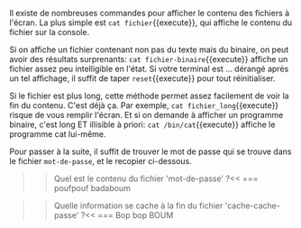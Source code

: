 Il existe de nombreuses commandes pour afficher le contenu des
fichiers à l'écran. La plus simple est ```cat fichier```{{execute}},
qui affiche le contenu du fichier sur la console. 

Si on affiche un fichier contenant non pas du texte mais du binaire,
on peut avoir des résultats surprenants: 
```cat fichier-binaire```{{execute}} affiche un fichier assez peu
intelligible en l'état. Si votre terminal est ... dérangé après un tel
affichage, il suffit de taper ```reset```{{execute}} pour tout
réinitialiser. 

Si le fichier est plus long, cette méthode permet assez facilement de
voir la fin du contenu. C'est déjà ça. Par exemple, 
```cat fichier_long```{{execute}} risque de vous remplir l'écran. Et
si on demande à afficher un programme binaire, c'est long ET illisible
à priori: ```cat /bin/cat```{{execute}} affiche le programme cat
lui-même. 

Pour passer à la suite, il suffit de trouver le mot de passe qui se
trouve dans le fichier ``mot-de-passe``, et le recopier ci-dessous.

>>Quel est le contenu du fichier 'mot-de-passe' ?<<
=== poufpouf badaboum

>>Quelle information se cache à la fin du fichier 'cache-cache-passe' ?<<
=== Bop bop BOUM
